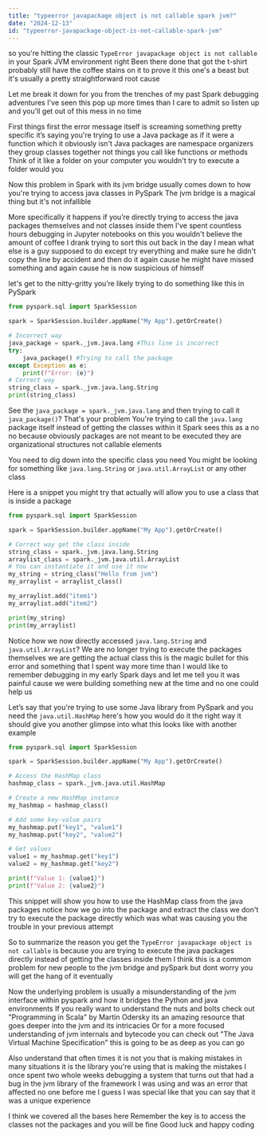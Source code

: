 ```yaml
---
title: "typeerror javapackage object is not callable spark jvm?"
date: "2024-12-13"
id: "typeerror-javapackage-object-is-not-callable-spark-jvm"
---
```


 so you're hitting the classic `TypeError javapackage object is not callable` in your Spark JVM environment right Been there done that got the t-shirt probably still have the coffee stains on it to prove it this one's a beast but it's usually a pretty straightforward root cause

Let me break it down for you from the trenches of my past Spark debugging adventures I've seen this pop up more times than I care to admit so listen up and you'll get out of this mess in no time

First things first the error message itself is screaming something pretty specific it’s saying you're trying to use a Java package as if it were a function which it obviously isn't Java packages are namespace organizers they group classes together not things you call like functions or methods Think of it like a folder on your computer you wouldn't try to execute a folder would you

Now this problem in Spark with its jvm bridge usually comes down to how you're trying to access java classes in PySpark The jvm bridge is a magical thing but it's not infallible

More specifically it happens if you’re directly trying to access the java packages themselves and not classes inside them I've spent countless hours debugging in Jupyter notebooks on this you wouldn't believe the amount of coffee I drank trying to sort this out back in the day I mean what else is a guy supposed to do except try everything and make sure he didn't copy the line by accident and then do it again cause he might have missed something and again cause he is now suspicious of himself

 let's get to the nitty-gritty you’re likely trying to do something like this in PySpark

```python
from pyspark.sql import SparkSession

spark = SparkSession.builder.appName("My App").getOrCreate()

# Incorrect way
java_package = spark._jvm.java.lang #This line is incorrect
try:
    java_package() #Trying to call the package
except Exception as e:
    print(f"Error: {e}")
# Correct way
string_class = spark._jvm.java.lang.String
print(string_class)
```

See the `java_package = spark._jvm.java.lang` and then trying to call it `java_package()`? That's your problem You're trying to call the `java.lang` package itself instead of getting the classes within it Spark sees this as a no no because obviously packages are not meant to be executed they are organizational structures not callable elements

You need to dig down into the specific class you need You might be looking for something like `java.lang.String` or `java.util.ArrayList` or any other class

Here is a snippet you might try that actually will allow you to use a class that is inside a package

```python
from pyspark.sql import SparkSession

spark = SparkSession.builder.appName("My App").getOrCreate()

# Correct way get the class inside
string_class = spark._jvm.java.lang.String
arraylist_class = spark._jvm.java.util.ArrayList
# You can instantiate it and use it now
my_string = string_class("Hello from jvm")
my_arraylist = arraylist_class()

my_arraylist.add("item1")
my_arraylist.add("item2")

print(my_string)
print(my_arraylist)
```

Notice how we now directly accessed `java.lang.String` and `java.util.ArrayList`? We are no longer trying to execute the packages themselves we are getting the actual class this is the magic bullet for this error and something that I spent way more time than I would like to remember debugging in my early Spark days and let me tell you it was painful cause we were building something new at the time and no one could help us

Let’s say that you're trying to use some Java library from PySpark and you need the `java.util.HashMap` here's how you would do it the right way it should give you another glimpse into what this looks like with another example

```python
from pyspark.sql import SparkSession

spark = SparkSession.builder.appName("My App").getOrCreate()

# Access the HashMap class
hashmap_class = spark._jvm.java.util.HashMap

# Create a new HashMap instance
my_hashmap = hashmap_class()

# Add some key-value pairs
my_hashmap.put("key1", "value1")
my_hashmap.put("key2", "value2")

# Get values
value1 = my_hashmap.get("key1")
value2 = my_hashmap.get("key2")

print(f"Value 1: {value1}")
print(f"Value 2: {value2}")
```

This snippet will show you how to use the HashMap class from the java packages notice how we go into the package and extract the class we don't try to execute the package directly which was what was causing you the trouble in your previous attempt

So to summarize the reason you get the `TypeError javapackage object is not callable` is because you are trying to execute the java packages directly instead of getting the classes inside them I think this is a common problem for new people to the jvm bridge and pySpark but dont worry you will get the hang of it eventually

Now the underlying problem is usually a misunderstanding of the jvm interface within pyspark and how it bridges the Python and java environments If you really want to understand the nuts and bolts check out "Programming in Scala" by Martin Odersky its an amazing resource that goes deeper into the jvm and its intricacies Or for a more focused understanding of jvm internals and bytecode you can check out "The Java Virtual Machine Specification" this is going to be as deep as you can go

Also understand that often times it is not you that is making mistakes in many situations it is the library you're using that is making the mistakes I once spent two whole weeks debugging a system that turns out that had a bug in the jvm library of the framework I was using and was an error that affected no one before me I guess I was special like that you can say that it was a unique experience

 I think we covered all the bases here Remember the key is to access the classes not the packages and you will be fine Good luck and happy coding
